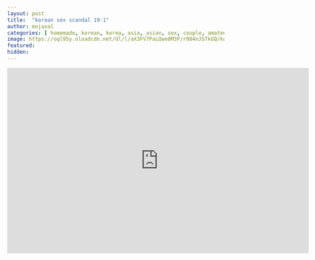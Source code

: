 ```yaml
---
layout: post
title:  "korean sex scandal 19-1"
author: mojaval
categories: [ homemade, korean, korea, asia, asian, sex, couple, amateur, scandal, motel, adult, self, camera, real, brunette, hardcore ]
image: https://oql95y.oloadcdn.net/dl/l/aX3FV7PaLQwe0M3P/r084nJSTkGQ/korean-sex-scandal-19-1___1a9eefd0610b6ff5c62f80e83a9d4d56ad6c8133.mp4_splash.jpg?mime=true
featured: 
hidden: 
---
```


<iframe src="https://openload.co/embed/Olro1bO4jI8/korean-sex-scandal-19-1___1a9eefd0610b6ff5c62f80e83a9d4d56ad6c8133.mp4" scrolling="no" frameborder="0" width="700" height="430" allowfullscreen="true" webkitallowfullscreen="true" mozallowfullscreen="true"></iframe>